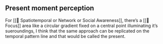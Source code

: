 ## Present moment perception
For [[🧩 Spatiotemporal or Network or Social Awareness]], there’s a [[🧩 Focus]] area like a circular gradient fixed on a central point illuminating it’s sueroundings, I think that the same approach can be replicated on the temporal pattern line and that would be called the present.